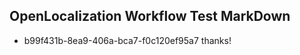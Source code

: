## OpenLocalization Workflow Test MarkDown
* b99f431b-8ea9-406a-bca7-f0c120ef95a7 
thanks!<!--HONumber=Mar16_HO2-->
